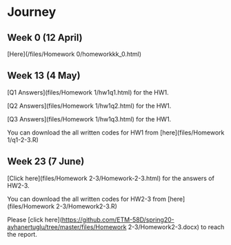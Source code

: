 # Journey

## Week 0 (12 April)

[Here](/files/Homework 0/homeworkkk_0.html)

## Week 13 (4 May)

[Q1 Answers](files/Homework 1/hw1q1.html) for the HW1.

[Q2 Answers](files/Homework 1/hw1q2.html) for the HW1.

[Q3 Answers](files/Homework 1/hw1q3.html) for the HW1.

You can download the all written codes for HW1 from [here](files/Homework 1/q1-2-3.R)

## Week 23 (7 June)

[Click here](files/Homework 2-3/Homework-2-3.html) for the answers of HW2-3.

You can download the all written codes for HW2-3 from [here](files/Homework 2-3/Homework2-3.R)

Please [click here](https://github.com/ETM-58D/spring20-ayhanertuglu/tree/master/files/Homework 2-3/Homework2-3.docx) to reach the report.